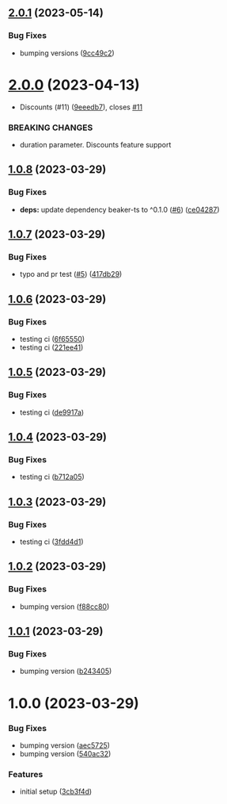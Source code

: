 ## [2.0.1](https://github.com/subtopia-algo/subtopia-js/compare/v2.0.0...v2.0.1) (2023-05-14)

### Bug Fixes

- bumping versions ([9cc49c2](https://github.com/subtopia-algo/subtopia-js/commit/9cc49c27680b2ac3efdc6db7d0b57d074acd1af5))

# [2.0.0](https://github.com/subtopia-algo/subtopia-js/compare/v1.0.8...v2.0.0) (2023-04-13)

- Discounts (#11) ([9eeedb7](https://github.com/subtopia-algo/subtopia-js/commit/9eeedb72e7fa5eb49b2209ece88241408866a878)), closes [#11](https://github.com/subtopia-algo/subtopia-js/issues/11)

### BREAKING CHANGES

- duration parameter. Discounts feature support

## [1.0.8](https://github.com/subtopia-algo/subtopia-js/compare/v1.0.7...v1.0.8) (2023-03-29)

### Bug Fixes

- **deps:** update dependency beaker-ts to ^0.1.0 ([#6](https://github.com/subtopia-algo/subtopia-js/issues/6)) ([ce04287](https://github.com/subtopia-algo/subtopia-js/commit/ce04287d36d8df89fc18cce598042a5e1acf6d77))

## [1.0.7](https://github.com/subtopia-algo/subtopia-js/compare/v1.0.6...v1.0.7) (2023-03-29)

### Bug Fixes

- typo and pr test ([#5](https://github.com/subtopia-algo/subtopia-js/issues/5)) ([417db29](https://github.com/subtopia-algo/subtopia-js/commit/417db296852c6dfe972315b81fe95eed6534ac8f))

## [1.0.6](https://github.com/subtopia-algo/subtopia-js/compare/v1.0.5...v1.0.6) (2023-03-29)

### Bug Fixes

- testing ci ([6f65550](https://github.com/subtopia-algo/subtopia-js/commit/6f6555071fb4f54694488d130fc72a3c7fb048d8))
- testing ci ([221ee41](https://github.com/subtopia-algo/subtopia-js/commit/221ee416b154bf9b81213c02e3330166675200d7))

## [1.0.5](https://github.com/subtopia-algo/subtopia-js/compare/v1.0.4...v1.0.5) (2023-03-29)

### Bug Fixes

- testing ci ([de9917a](https://github.com/subtopia-algo/subtopia-js/commit/de9917a636ce82cf6a0e1035cfe26657795c4a95))

## [1.0.4](https://github.com/subtopia-algo/subtopia-js/compare/v1.0.3...v1.0.4) (2023-03-29)

### Bug Fixes

- testing ci ([b712a05](https://github.com/subtopia-algo/subtopia-js/commit/b712a058794e5ceb175dcd78c29cdff9fb962bf8))

## [1.0.3](https://github.com/subtopia-algo/subtopia-js/compare/v1.0.2...v1.0.3) (2023-03-29)

### Bug Fixes

- testing ci ([3fdd4d1](https://github.com/subtopia-algo/subtopia-js/commit/3fdd4d1dec846cbdbf3c54d04e9561e300eb2667))

## [1.0.2](https://github.com/subtopia-algo/subtopia-js/compare/v1.0.1...v1.0.2) (2023-03-29)

### Bug Fixes

- bumping version ([f88cc80](https://github.com/subtopia-algo/subtopia-js/commit/f88cc80b68a98fb436b3610255bb636158128912))

## [1.0.1](https://github.com/subtopia-algo/subtopia-js/compare/v1.0.0...v1.0.1) (2023-03-29)

### Bug Fixes

- bumping version ([b243405](https://github.com/subtopia-algo/subtopia-js/commit/b2434052ef6059f6ce5fbdfcddf4df020cff41a8))

# 1.0.0 (2023-03-29)

### Bug Fixes

- bumping version ([aec5725](https://github.com/subtopia-algo/subtopia-js/commit/aec5725df34a1a60be02435488d0b8b21964fb9c))
- bumping version ([540ac32](https://github.com/subtopia-algo/subtopia-js/commit/540ac32dd3d286dd452f6257b7025e8e16ed96b1))

### Features

- initial setup ([3cb3f4d](https://github.com/subtopia-algo/subtopia-js/commit/3cb3f4da47b04a8ced8f3eef86254a8bc7194850))
